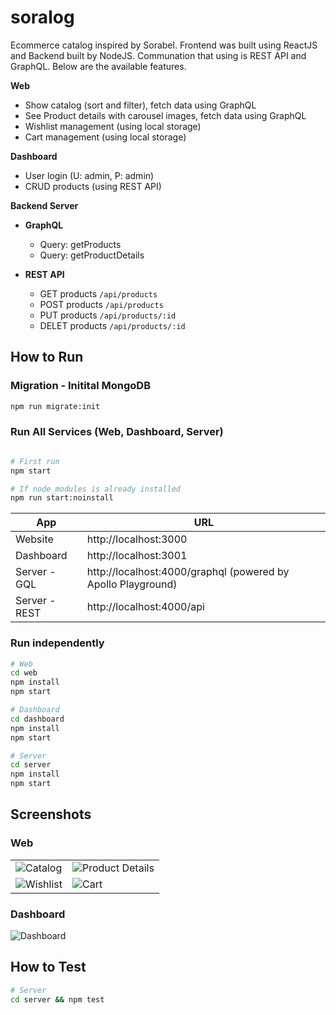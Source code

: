 # soralog

Ecommerce catalog inspired by Sorabel. Frontend was built using ReactJS and Backend built by NodeJS.
Communation that using is REST API and GraphQL. Below are the available features.

**Web**

- Show catalog (sort and filter), fetch data using GraphQL
- See Product details with carousel images, fetch data using GraphQL
- Wishlist management (using local storage)
- Cart management (using local storage)

**Dashboard**

- User login (U: admin, P: admin)
- CRUD products (using REST API)

**Backend Server**

- **GraphQL**
  - Query: getProducts
  - Query: getProductDetails

- **REST API**
  - GET products `/api/products`
  - POST products `/api/products`
  - PUT products `/api/products/:id`
  - DELET products `/api/products/:id`

## How to Run

### Migration - Initital MongoDB

```bash
npm run migrate:init
```

### Run All Services (Web, Dashboard, Server)

```bash

# First run
npm start

# If node_modules is already installed
npm run start:noinstall
```

|App|URL|
|---|---|
| Website | http://localhost:3000 |
| Dashboard | http://localhost:3001 |
| Server - GQL | http://localhost:4000/graphql (powered by Apollo Playground) |
| Server - REST | http://localhost:4000/api |

### Run independently

```bash
# Web
cd web
npm install
npm start

# Dashboard
cd dashboard
npm install
npm start

# Server
cd server
npm install
npm start
```

## Screenshots

### Web
|||
|---|---|
|![Catalog](http://recordit.co/yccCbWjGe4.gif)|![Product Details](http://recordit.co/Qn4P7H6P7g.gif)|
|![Wishlist](http://g.recordit.co/OEgctpCZ4B.gif)|![Cart](http://recordit.co/cLUOmZxbc4.gif)|

### Dashboard

![Dashboard](http://g.recordit.co/hbGMU8eIOA.gif)

## How to Test

```bash
# Server
cd server && npm test
```
